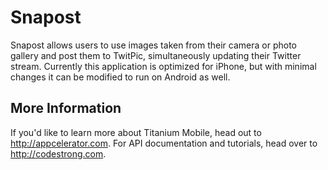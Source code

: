 # Snapost

Snapost allows users to use images taken from their camera or photo gallery and post them to TwitPic, 
simultaneously updating their Twitter stream.  Currently this application is optimized for iPhone, but with minimal changes it can be modified to run on Android as well.

## More Information

If you'd like to learn more about Titanium Mobile, head out to http://appcelerator.com.  For
API documentation and tutorials, head over to http://codestrong.com.